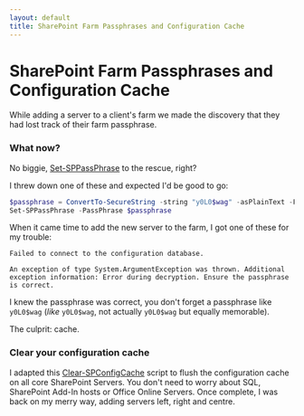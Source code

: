 ```yaml
---
layout: default
title: SharePoint Farm Passphrases and Configuration Cache
---
```

# SharePoint Farm Passphrases and Configuration Cache

While adding a server to a client's farm we made the discovery that they had lost track of their farm passphrase. 

### What now?

No biggie, [Set-SPPassPhrase](https://docs.microsoft.com/en-us/powershell/module/sharepoint-server/set-sppassphrase?view=sharepoint-ps) to the rescue, right? 

I threw down one of these and expected I'd be good to go:

```PowerShell
$passphrase = ConvertTo-SecureString -string "y0L0$wag" -asPlainText -Force
Set-SPPassPhrase -PassPhrase $passphrase
```

When it came time to add the new server to the farm, I got one of these for my trouble:

```
Failed to connect to the configuration database.

An exception of type System.ArgumentException was thrown. Additional exception information: Error during decryption. Ensure the passphrase is correct.
```
I knew the passphrase was correct, you don't forget a passphrase like `y0L0$wag` (_like_ `y0L0$wag`, not actually `y0L0$wag` but equally memorable). 

The culprit: cache.

### Clear your configuration cache

I adapted this [Clear-SPConfigCache](https://gallery.technet.microsoft.com/office/Clear-Configuration-Cache-d55bcba9) script to flush the configuration cache on all core SharePoint Servers. You don't need to worry about SQL, SharePoint Add-In hosts or Office Online Servers. Once complete, I was back on my merry way, adding servers left, right and centre.
